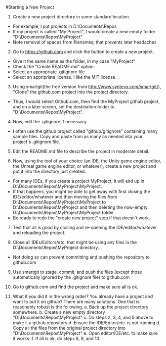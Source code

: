 #Starting a New Project

1. Create a new project directory in some standard location.  
 + For example, I put projects in D:\Documents\Repos
 + If my project is called "My Project", I would create a new empty folder "D:\Documents\Repos\MyProject"
 + Note removal of spaces from filenames; that prevents later headaches
 
2. Go to https://github.com and click the button to create a new project.
 + Give it the same name as the folder, in my case "MyProject"
 + Check the "Create README.md" option
 + Select an appropriate .gitignore file
 + Select an appripriate license.  I like the MIT license.
 
3. Using smartgit(the free version from http://www.syntevo.com/smartgit/), "Clone" the github.com project into the project directory.
 + Thus, I would select Github.com, then find the MyProject github project, and on a later screen, set the destination folder to "D:\Documents\Repos\MyProject".
 
4. Now, edit the .gitignore if necessary.
 + I often use the github project called "github/gitignore" containing many sample files.  Copy and paste from as many as needed into your project's .gitignore file.
 
5. Edit the README.md file to describe the project in moderate detail.

6. Now, using the tool of your choice (an IDE, the Unity game engine editor, the Unreal game engine editor, or whatever), create a new project and put it into the directory just created.
 + For many IDEs, if you create a project MyProject, it will end up in D:\Documents\Repos\MyProject\MyProject.  
 + If that happens, you might be able to get away with first closing the IDE/editor/whatever and then moving the files from 
 D:\Documents\Repos\MyProject\MyProject to D:\Documents\Repos\MyProject and then deleting the now-empty 
 D:\Documents\Repos\MyProject\MyProject folder.
 + Be ready to redo the "create new project" step if that doesn't work.
 
7. Test that all is good by closing and re-opening the IDE/editor/whatever and reloading the project.

8. Close all IDEs/Editors/etc. that might be using any files in the D:\Documents\Repos\MyProject directory.
 + Not doing so can prevent committing and pushing the repository to github.com

9.  Use smartgit to stage, commit, and push the files (except those automatically ignored by the .gitignore file) to github.com

10. Go to github.com and find the project and make sure all is ok.

11.  What if you did it in the wrong order? You already have a project and want to put it on github?  There are many solutions.  One that is reasonably robust is the following.
 a. Back up the project directory somewhere.
 b. Create a new empty directory "D:\Documents\Repos\MyProject"
 c. Do steps 2, 3, 4, and 5 above to make it a github repository
 d. Ensure the IDE/Editor/etc. is not running
 d. Copy all the files from the original project directory into "D:\Documents\Repos\MyProject"
 e. Open editor/IDE/etc. to make sure it works.
 f. If all is ok, do steps 8, 9, and 10.
